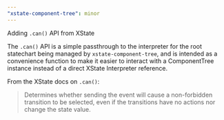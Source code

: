 ```yaml
---
"xstate-component-tree": minor
---
```


Adding `.can()` API from XState

The `.can()` API is a simple passthrough to the interpreter for the root statechart being managed by `xstate-component-tree`, and is intended as a convenience function to make it easier to interact with a ComponentTree instance instead of a direct XState Interpreter reference.

From the XState docs on `.can()`:

> Determines whether sending the event will cause a non-forbidden transition to be selected, even if the transitions have no actions nor change the state value.